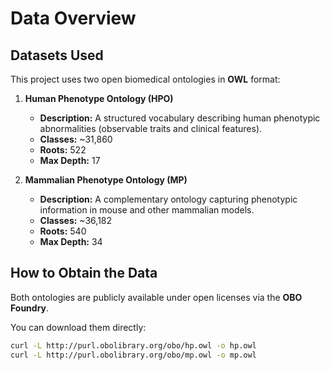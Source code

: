 # Data Overview

## Datasets Used
This project uses two open biomedical ontologies in **OWL** format:

1. **Human Phenotype Ontology (HPO)**
   - **Description:** A structured vocabulary describing human phenotypic abnormalities (observable traits and clinical features).  
   - **Classes:** ~31,860  
   - **Roots:** 522  
   - **Max Depth:** 17  

2. **Mammalian Phenotype Ontology (MP)**
   - **Description:** A complementary ontology capturing phenotypic information in mouse and other mammalian models.  
   - **Classes:** ~36,182  
   - **Roots:** 540  
   - **Max Depth:** 34  

## How to Obtain the Data
Both ontologies are publicly available under open licenses via the **OBO Foundry**.

You can download them directly:
```bash
curl -L http://purl.obolibrary.org/obo/hp.owl -o hp.owl
curl -L http://purl.obolibrary.org/obo/mp.owl -o mp.owl
